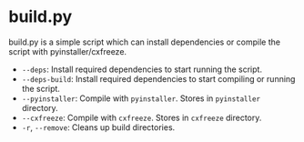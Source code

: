 # build.py

build.py is a simple script which can install dependencies or compile the script with pyinstaller/cxfreeze.

- `--deps`: Install required dependencies to start running the script.
- `--deps-build`: Install required dependencies to start compiling or running the script.
- `--pyinstaller`: Compile with `pyinstaller`. Stores in `pyinstaller` directory.
- `--cxfreeze`: Compile with `cxfreeze`. Stores in `cxfreeze` directory.
- `-r`, `--remove`: Cleans up build directories.
